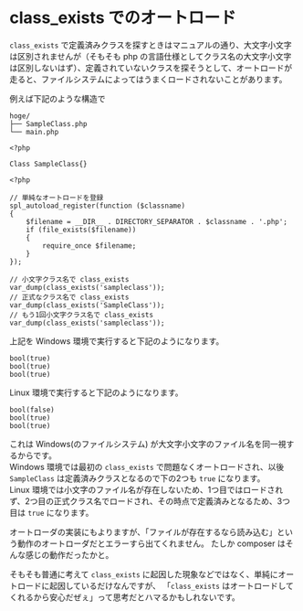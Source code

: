 # class_exists でのオートロード

`class_exists` で定義済みクラスを探すときはマニュアルの通り、大文字小文字は区別されませんが（そもそも php の言語仕様としてクラス名の大文字小文字は区別しないはず）、定義されていないクラスを探そうとして、オートロードが走ると、ファイルシステムによってはうまくロードされないことがあります。

例えば下記のような構造で

```
hoge/
├── SampleClass.php
└── main.php
```

```php:hoge/SampleClass.php
<?php

Class SampleClass{}
```

```php:hoge/main.php
<?php

// 単純なオートロードを登録
spl_autoload_register(function ($classname)
{
    $filename = __DIR__ . DIRECTORY_SEPARATOR . $classname . '.php';
    if (file_exists($filename))
    {
        require_once $filename;
    }
});

// 小文字クラス名で class_exists
var_dump(class_exists('sampleclass'));
// 正式なクラス名で class_exists
var_dump(class_exists('SampleClass'));
// もう1回小文字クラス名で class_exists
var_dump(class_exists('sampleclass'));
```

上記を Windows 環境で実行すると下記のようになります。

```
bool(true)
bool(true)
bool(true)
```

Linux 環境で実行すると下記のようになります。

```
bool(false)
bool(true)
bool(true)
```

これは Windows(のファイルシステム) が大文字小文字のファイル名を同一視するからです。  
Windows 環境では最初の `class_exists` で問題なくオートロードされ、以後 `SampleClass` は定義済みクラスとなるので下の2つも `true` になります。  
Linux 環境では小文字のファイル名が存在しないため、1つ目ではロードされず、2つ目の正式クラス名でロードされ、その時点で定義済みとなるため、3つ目は `true` になります。

オートローダの実装にもよりますが、「ファイルが存在するなら読み込む」という動作のオートローダだとエラーすら出てくれません。
たしか composer はそんな感じの動作だったかと。

そもそも普通に考えて `class_exists` に起因した現象などではなく、単純にオートロードに起因しているだけなんですが、
「`class_exists` はオートロードしてくれるから安心だぜぇ」って思考だとハマるかもしれないです。
